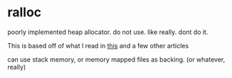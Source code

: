 # ralloc

poorly implemented heap allocator. do not use. like really. dont do it.

This is based off of what I read in [this](https://gee.cs.oswego.edu/dl/html/malloc.html) and a few other articles

can use stack memory, or memory mapped files as backing. (or whatever, really)
